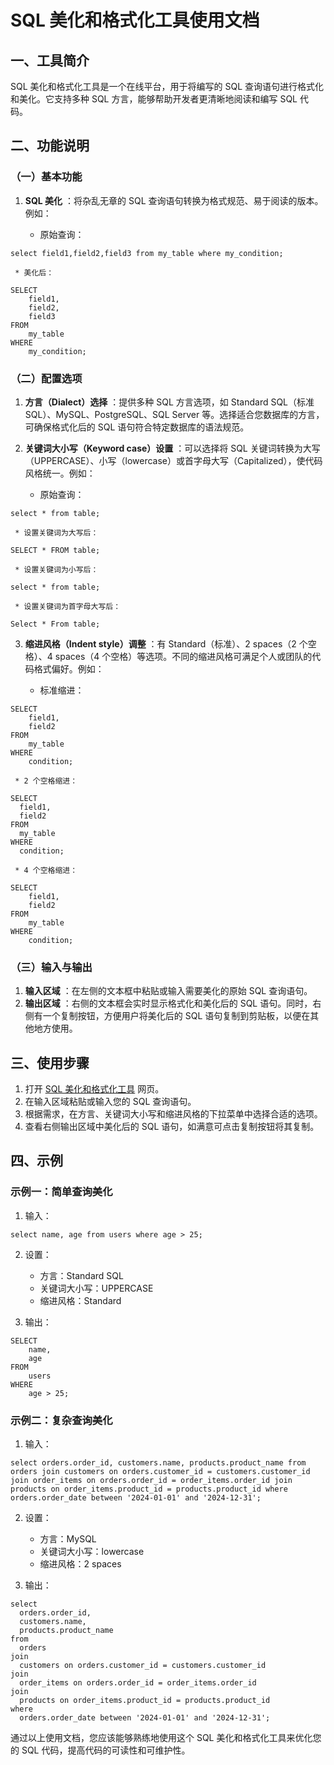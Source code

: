 # SQL 美化和格式化工具使用文档

## 一、工具简介

SQL 美化和格式化工具是一个在线平台，用于将编写的 SQL 查询语句进行格式化和美化。它支持多种 SQL 方言，能够帮助开发者更清晰地阅读和编写 SQL 代码。

## 二、功能说明

### （一）基本功能

  1. **SQL 美化** ：将杂乱无章的 SQL 查询语句转换为格式规范、易于阅读的版本。例如：

     * 原始查询：

```
select field1,field2,field3 from my_table where my_condition;
```

     * 美化后：

```
SELECT
    field1,
    field2,
    field3
FROM
    my_table
WHERE
    my_condition;
```



### （二）配置选项

  1. **方言（Dialect）选择** ：提供多种 SQL 方言选项，如 Standard SQL（标准 SQL）、MySQL、PostgreSQL、SQL Server 等。选择适合您数据库的方言，可确保格式化后的 SQL 语句符合特定数据库的语法规范。
  2. **关键词大小写（Keyword case）设置** ：可以选择将 SQL 关键词转换为大写（UPPERCASE）、小写（lowercase）或首字母大写（Capitalized），使代码风格统一。例如：

     * 原始查询：

```
select * from table;
```

     * 设置关键词为大写后：

```
SELECT * FROM table;
```

     * 设置关键词为小写后：

```
select * from table;
```

     * 设置关键词为首字母大写后：

```
Select * From table;
```



  3. **缩进风格（Indent style）调整** ：有 Standard（标准）、2 spaces（2 个空格）、4 spaces（4 个空格）等选项。不同的缩进风格可满足个人或团队的代码格式偏好。例如：

     * 标准缩进：

```
SELECT
    field1,
    field2
FROM
    my_table
WHERE
    condition;
```

     * 2 个空格缩进：

```
SELECT
  field1,
  field2
FROM
  my_table
WHERE
  condition;
```

     * 4 个空格缩进：

```
SELECT
    field1,
    field2
FROM
    my_table
WHERE
    condition;
```



### （三）输入与输出

  1. **输入区域** ：在左侧的文本框中粘贴或输入需要美化的原始 SQL 查询语句。
  2. **输出区域** ：右侧的文本框会实时显示格式化和美化后的 SQL 语句。同时，右侧有一个复制按钮，方便用户将美化后的 SQL 语句复制到剪贴板，以便在其他地方使用。

## 三、使用步骤

  1. 打开 [SQL 美化和格式化工具](https://atoolio.com/sql-prettify) 网页。
  2. 在输入区域粘贴或输入您的 SQL 查询语句。
  3. 根据需求，在方言、关键词大小写和缩进风格的下拉菜单中选择合适的选项。
  4. 查看右侧输出区域中美化后的 SQL 语句，如满意可点击复制按钮将其复制。

## 四、示例

### 示例一：简单查询美化

  1. 输入：

```
select name, age from users where age > 25;
```

  2. 设置：
     * 方言：Standard SQL
     * 关键词大小写：UPPERCASE
     * 缩进风格：Standard

  3. 输出：

```
SELECT
    name,
    age
FROM
    users
WHERE
    age > 25;
```



### 示例二：复杂查询美化

  1. 输入：

```
select orders.order_id, customers.name, products.product_name from orders join customers on orders.customer_id = customers.customer_id join order_items on orders.order_id = order_items.order_id join products on order_items.product_id = products.product_id where orders.order_date between '2024-01-01' and '2024-12-31';
```

  2. 设置：
     * 方言：MySQL
     * 关键词大小写：lowercase
     * 缩进风格：2 spaces

  3. 输出：

```
select
  orders.order_id,
  customers.name,
  products.product_name
from
  orders
join
  customers on orders.customer_id = customers.customer_id
join
  order_items on orders.order_id = order_items.order_id
join
  products on order_items.product_id = products.product_id
where
  orders.order_date between '2024-01-01' and '2024-12-31';
```



通过以上使用文档，您应该能够熟练地使用这个 SQL 美化和格式化工具来优化您的 SQL 代码，提高代码的可读性和可维护性。